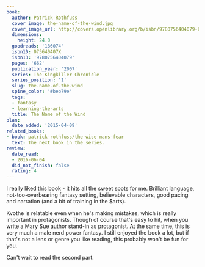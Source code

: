 ```yaml
---
book:
  author: Patrick Rothfuss
  cover_image: the-name-of-the-wind.jpg
  cover_image_url: http://covers.openlibrary.org/b/isbn/9780756404079-L.jpg
  dimensions:
    height: 24.0
  goodreads: '186074'
  isbn10: 075640407X
  isbn13: '9780756404079'
  pages: '662'
  publication_year: '2007'
  series: The Kingkiller Chronicle
  series_position: '1'
  slug: the-name-of-the-wind
  spine_color: '#beb79e'
  tags:
  - fantasy
  - learning-the-arts
  title: The Name of the Wind
plan:
  date_added: '2015-04-09'
related_books:
- book: patrick-rothfuss/the-wise-mans-fear
  text: The next book in the series.
review:
  date_read:
  - 2016-06-04
  did_not_finish: false
  rating: 4
---
```


I really liked this book - it hits all the sweet spots for me. Brilliant language, not-too-overbearing fantasy setting, believable characters, good pacing and narration (and a bit of training in the $arts).

Kvothe is relatable even when he's making mistakes, which is really important in protagonists. Though of course that's
easy to hit, when you write a Mary Sue author stand-in as protagonist.
At the same time, this is very much a male nerd power fantasy. I still enjoyed the book a lot, but if that's not a lens
or genre you like reading, this probably won't be fun for you.

Can't wait to read the second part.
